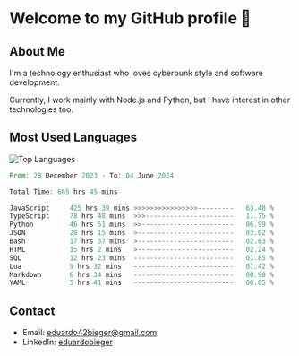 # Welcome to my GitHub profile 👋

## About Me
I'm a technology enthusiast who loves cyberpunk style and software development.

Currently, I work mainly with Node.js and Python, but I have interest in other technologies too.

## Most Used Languages
![Top Languages](https://github-readme-stats.vercel.app/api/top-langs/?username=eduardobieger&layout=compact&theme=radical)

<!--START_SECTION:waka-->

```rust
From: 28 December 2023 - To: 04 June 2024

Total Time: 665 hrs 45 mins

JavaScript     425 hrs 39 mins >>>>>>>>>>>>>>>>---------   63.48 %
TypeScript     78 hrs 48 mins  >>>----------------------   11.75 %
Python         46 hrs 51 mins  >>-----------------------   06.99 %
JSON           20 hrs 15 mins  >------------------------   03.02 %
Bash           17 hrs 37 mins  >------------------------   02.63 %
HTML           15 hrs 2 mins   >------------------------   02.24 %
SQL            12 hrs 23 mins  -------------------------   01.85 %
Lua            9 hrs 32 mins   -------------------------   01.42 %
Markdown       6 hrs 34 mins   -------------------------   00.98 %
YAML           5 hrs 41 mins   -------------------------   00.85 %
```

<!--END_SECTION:waka-->

## Contact
- Email: eduardo42bieger@gmail.com 
- LinkedIn: [eduardobieger](https://www.linkedin.com/in/eduardo-bieger/)
